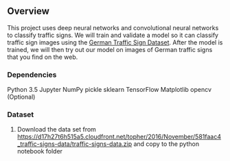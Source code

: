 
Overview
---
This project uses deep neural networks and convolutional neural networks to classify traffic signs. We will train and validate a model so it can classify traffic sign images using the [German Traffic Sign Dataset](http://benchmark.ini.rub.de/?section=gtsrb&subsection=dataset). After the model is trained, we will then try out our model on images of German traffic signs that you find on the web.


### Dependencies

Python 3.5
Jupyter
NumPy
pickle
sklearn
TensorFlow
Matplotlib
opencv (Optional)

### Dataset 
1. Download the data set from https://d17h27t6h515a5.cloudfront.net/topher/2016/November/581faac4_traffic-signs-data/traffic-signs-data.zip and copy to the python notebook folder
